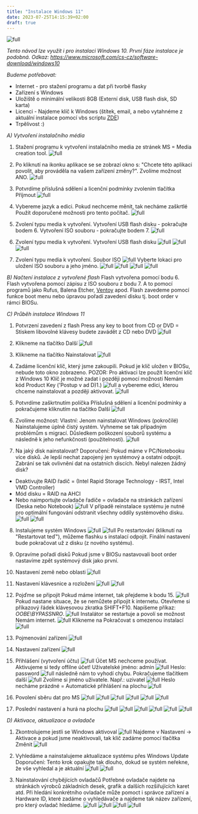 ```yaml
---
title: "Instalace Windows 11"
date: 2023-07-25T14:15:39+02:00
draft: true
---
```


![full](1.png)

*Tento návod lze využít i pro instalaci Windows 10. První fáze instalace je podobná.*
*Odkaz: https://www.microsoft.com/cs-cz/software-download/windows10* 


*Budeme potřebovat:*
- Internet - pro stažení programu a dat při tvorbě flasky
- Zařízení s Windows
- Uložiště o minimální velikosti 8GB (Externí disk, USB flash disk, SD karta)
- Licenci - Najdeme klíč k Windows (štítek, email, a nebo vytahnéme z aktuální instalace pomocí vbs scriptu [ZDE](cdkey.vbs))
- Trpělivost :)


*A) Vytvoření instalačního média*
1. Stažení programu k vytvoření instalačního media ze stránek MS = Media creation tool.
![full](2.png)

2. Po kliknutí na ikonku aplikace se se zobrazí okno s: "Chcete této aplikaci povolit, aby prováděla na vašem zařízení změny?". Zvolíme možnost ANO.
![full](3.png)

3. Potvrdíme příslušná sdělení a licenční podmínky zvolením tlačítka Příjmout
![full](4.png)

4. Vybereme jazyk a edici. Pokud nechceme měnit, tak necháme zaškrtlé Použít doporučené možnosti pro tento počítač.
![full](5.png)

5. Zvolení typu media k vytvoření.
Vytvoření USB flash disku - pokračujte bodem 6.
Vytvoření ISO souboru - pokračujte bodem 7.
![full](6.png)

6. Zvolení typu media k vytvoření.
Vytvoření USB flash disku
![full](7.png)
![full](8.png)
![full](9.png)

7. Zvolení typu media k vytvoření.
Soubor ISO
![full](10.png)
Vyberte lokaci pro uložení ISO souboru a jeho jméno.
![full](11.png)
![full](12.png)
![full](13.png)
![full](14.png)

*B) Načtení instalace z vytvořené flash*
Flash vytvořena pomocí bodu 6. Flash vytvořena pomocí zápisu z ISO souboru z bodu 7. A to pomocí programů jako Rufus, Balena Etcher, [Ventoy](../ventoy-zavadeni-obrazu-medii/) apod.
Flash zavedeme pomocí funkce boot menu nebo úpravou pořadí zavedení disku tj. boot order v rámci BIOSu.

*C) Průběh instalace Windows 11*
1. Potvrzení zavedení z flash
Press any key to boot from CD or DVD = Stiskem libovolné klávesy budete zavádět z CD nebo DVD
![full](15.png)

2. Klikneme na tlačítko Další
![full](16.png)

3. Klikneme na tlačítko Nainstalovat
![full](17.png)

4. Zadáme licenční klíč, který jsme zakoupili. Pokud je klíč uložen v BIOSu, nebude toto okno zobrazeno.
POZOR: Pro aktivaci lze použít licenční klíč z Windows 10
Klíč je možné zadat i později pomocí možnosti Nemám kód Product Key ('Postup v ad D)1.)
![full](18.png)
a vybereme edici, kterou chceme nainstalovat a později aktivovat.
![full](19.png)

5. Potvrdíme zaškrtnutím políčka Příslušná sdělení a licenční podmínky a pokračujeme kliknutím na tlačítko Další
![full](20.png)

6. Zvolíme možnost: Vlastní: Jenom nainstalovat Windows (pokročilé)
Nainstalujeme úplně čistý systém. Vyhneme se tak případným problémům s migrací. Důsledkem poškození souborů systému a následně k jeho nefunkčnosti (použitelnosti).
![full](21.png)

7. Na jaký disk nainstalovat?
Doporučení: Pokud máme v PC/Notebooku více disků. Je lepší nechat zapojený jen systémový a ostatní odpojit. Zabrání se tak ovlivnění dat na ostatních discích.
Nebyl nalezen žádný disk? 
- Deaktivujte RAID řadič = (Intel Rapid Storage Technology - IRST, Intel VMD Controller) 
- Mód disku = RAID na AHCI
- Nebo naimportujte ovladače řadiče = ovladače na stránkách zařízení (Deska nebo Notebook)
![full](22.png) 
V případě reinstalace systému je nutné pro optimální fungování odstranit všechny oddíly systémového disku.
![full](23.png)
![full](24.png)

8. Instalujeme systém Windows
![full](25.png)
![full](26.png)
Po restartování (kliknutí na "Restartovat teď"), můžeme flashku s instalací odpojit. Finální nastavení bude pokračovat už z disku (z nového systému).

9. Opravíme pořadí disků
Pokud jsme v BIOSu nastavovali boot order nastavíme zpět systémový disk jako první.

10. Nastavení země nebo oblasti
![full](27.png)

11. Nastavení klávesnice a rozložení
![full](28.png)
![full](29.png)

12. Pojďme se připojit
Pokud máme internet, tak přejdeme k bodu 15.
![full](30.png)
Pokud nastane situace, že se nemůžete připojit k internetu.
Otevřeme si příkazový řádek klávesovou zkratka SHIFT+F10. Napíšeme příkaz: *OOBE\BYPASSNRO*.
![full](31.png)
Instalátor se restartuje a povolí se možnost Nemám internet.
![full](32.png)
Klikneme na Pokračovat s omezenou instalací
![full](33.png)

13. Pojmenování zařízeni
![full](34.png)

14. Nastavení zařízení
![full](35.png)

15. Přihlášení (vytvoření účtu)
![full](36.png)
Účet MS nechceme používat. Aktivujeme si tedy offilne účet!
Uživatelské jméno: admin
![full](37.png)
Heslo: password
![full](38.png)
následně nám to vyhodí chybu. Pokračujeme tlačítkem další
![full](39.png)
Zvolíme si jméno uživatele. Např.: uzivatel
![full](40.png)
Heslo necháme prázdné = Automatické přihlášení na plochu
![full](41.png)

16. Povolení sběru dat pro MS
![full](42.png)
![full](43.png)
![full](44.png)
![full](45.png)
![full](46.png)
![full](47.png)

17. Poslední nastavení a hurá na plochu
![full](48.png)
![full](49.png)
![full](50.png)
![full](51.png)
![full](52.png)
![full](53.png)

*D) Aktivace, aktualizace a ovladače*
1. Zkontrolujeme jestli se Windows aktivoval
![full](54.png)
Najdeme v Nastavení -> Aktivace
a pokud  jsme neaktivovali, tak klič zadáme pomocí tlačítka Změnit 
![full](55.png)

2. Vyhledáme a nainstalujeme aktualizace systému přes Windows Update
Doporučení: Tento krok opakujte tak dlouho, dokud se systém neřekne, že vše vyhledal a je aktuální
![full](56.png)
![full](57.png)

3. Nainstalování chybějících ovladačů
Potřebné ovladače najdete na stránkách výrobců základních desek, grafik a dalších rozšiřujících karet atd.
Při hledání konkrétního ovladače může pomoct i správce zařízení a Hardware ID, které zadáme o vyhledávače a najdeme tak název zařízení, pro který ovladač hledáme.
![full](58.png)
![full](59.png)
![full](60.png)
![full](61.png)